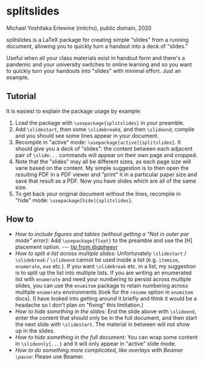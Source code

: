 # splitslides

Michael Yoshitaka Erlewine (mitcho), public domain, 2020

splitslides is a LaTeX package for creating simple "slides" from a running document, allowing you to quickly turn a handout into a deck of "slides."

Useful when all your class materials exist in handout form and there's a pandemic and your university switches to online learning and so you want to quickly turn your handouts into "slides" with minimal effort. Just an example.

## Tutorial

It is easiest to explain the package usage by example:

1. Load the package with `\usepackage{splitslides}` in your preamble.
2. Add `\slidestart`, then some `\slidebreak`s, and then `\slideend`; compile and you should see some lines appear in your document.
3. Recompile in "active" mode: `\usepackage[active]{splitslides}`. It should give you a deck of "slides": the content between each adjacent pair of `\slide...` commands will appear on their own page and cropped.
4. Note that the "slides" may all be different sizes, as each page size will varie based on the content. My simple suggestion is to then open the resulting PDF in a PDF viewer and "print" it in a particular paper size and save that result as a PDF. Now you have slides which are all of the same size.
4. To get back your original document without the lines, recompile in "hide" mode: `\usepackage[hide]{splitslides}`.

## How to

- *How to include figures and tables (without getting a "Not in outer par mode" error):* Add `\usepackage{float}` to the preamble and use the [H] placement option. --- [tip from @qpheevr](https://twitter.com/qpheevr/status/1299835281852506113)
- *How to split a list across multiple slides:* Unfortunately `\slidestart` / `\slidebreak` / `\slideend` cannot be used inside a list (e.g. `itemize`, `enumerate`, `exe` etc.). If you want `\slidebreak` etc. in a list, my suggestion is to split up the list into multiple lists. If you are writing an enumerated list with `enumerate` and need your numbering to persist across multiple slides, you can use the `enumitem` package to retain numbering across multiple `enumerate` environments (look for the `resume` option in `enumitem` docs). (I have looked into getting around it briefly and think it would be a headache so I don't plan on "fixing" this limitation.)
- *How to hide something in the slides:* End the slide above with `\slideend`, enter the content that should only be in the full document, and then start the next slide with `\slidestart`. The material in between will not show up in the slides.
- *How to hide something in the full document:* You can wrap some content in `\slideonly{...}` and it will only appear in "active" slide mode.
- *How to do something more complicated, like overlays with Beamer `\pause`:* Please use Beamer. 
